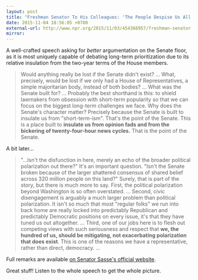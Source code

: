 ```yaml
---
layout: post
title: "Freshman Senator To His Colleagues: 'The People Despise Us All'"
date: 2015-11-04 18:56:05 +0700
external-url: http://www.npr.org/2015/11/03/454368957/freshman-senator-to-his-colleagues-the-people-despise-us-all
mirror:
---
```


A well-crafted speech asking for _better_ argumentation on the Senate
floor, as it is most uniquely capable of debating long-term prioritization
due to its relative insulation from the two-year terms of the House
members.

> Would anything really be lost if the Senate didn't exist? ... What,
> precisely, would be lost if we only had a House of Representatives, a
> simple majoritarian body, instead of both bodies? ... What was the Senate
> built for? ... Probably the best shorthand is this: to shield lawmakers
> from obsession with short-term popularity so that we can focus on the
> biggest long-term challenges we face. Why does the Senate's character
> matter? Precisely because the Senate is built to insulate us from
> "short-term-ism". That's the point of the Senate. This is a place built
> to **insulate us from opinion fads and from the bickering of
> twenty-four-hour news cycles.** That is the point of the Senate.

A bit later...

> "...Isn't the disfunction in here, merely an echo of the broader
> political polarization out there?" It's an important question. "Isn't the
> Senate broken because of the larger shattered consensus of shared belief
> across 320 million people on this land?" Surely, that is part of the story,
> but there is much more to say. First, the political polarization beyond
> Washington is so often overstated. ... Second, civic disengagement is
> arguably a much larger problem than political polarization. It isn't so
> much that most "regular folks" we run into back home are really locked
> into predictably Republican and predictably Democratic positions on every
> issue, it's that they have tuned us out altogether. ... Third, one of our
> jobs here is to flesh out competing views with such seriousness and
> respect that **we, the hundred of us, should be mitigating, not
> exacerbating polarization that does exist**. This is one of the reasons
> we have a representative, rather than direct, democracy. ...

Full remarks are available [on Senator Sasse's official
website](https://www.sasse.senate.gov/public/index.cfm/press-releases?ID=3DFDEA50-BA5A-48CB-B5DD-67C5C4C33834).

Great stuff! Listen to the whole speech to get the whole picture.

